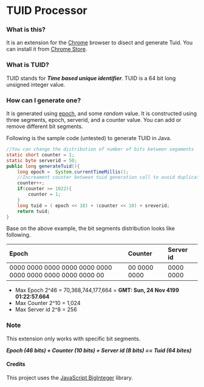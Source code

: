 TUID Processor
===============
### What is this?
It is an extension for the [Chrome](https://www.google.com/chrome/browser/desktop/) browser to disect and generate Tuid. You can install it from [Chrome Store](https://chrome.google.com/webstore/detail/tuid-helper/nipadebnhocklcbfppfffkfonfkehigo).

### What is TUID?
TUID stands for **_Time based unique identifier_**. TUID is a 64 bit long unsigned integer value.

### How can I generate one?
It is generated using [epoch](https://en.wikipedia.org/wiki/Unix_time), and some _random_ value. It is constructed using three segments, epoch, serverid, and a counter value. You can add or remove different bit segments.

Following is the sample code (untested) to generate TUID in Java.
```java
//You can change the distribution of number of bits between segaments
static short counter = 1;
static byte serverid = 50;
public long generateTuid(){
    long epoch =  System.currentTimeMillis();
    //Increament counter between tuid generation call to avoid duplicates
    counter++;
    if(counter >= 1022){
        counter = 1;
    }
    long tuid = ( epoch << 18) + (counter << 10) + sreverid;
    return tuid;
}
```
Base on the above example, the bit segments distribution looks like following.

Epoch | Counter | Server id
:--- | :--- | :---
0000 0000 0000 0000 0000 0000 0000 0000 0000 0000 0000 00 | 00 0000 0000 | 0000 0000

* Max Epoch     2^46 = 70,368,744,177,664 = **GMT: Sun, 24 Nov 4199 01:22:57.664**
* Max Counter   2^10 = 1,024
* Max Server id 2^8  = 256

### Note
This extension only works with specific bit segments.

**_Epoch (46 bits) + Counter (10 bits) + Server id (8 bits) == Tuid (64 bites)_**

#### Credits
This project uses the [JavaScript BigInteger](https://github.com/silentmatt/javascript-biginteger) library. 


